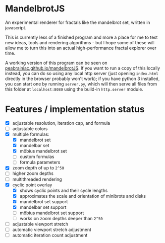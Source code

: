 # MandelbrotJS

An experimental renderer for fractals like the mandelbrot set, written in javascript.

This is currently less of a finished program and more a place for me to test new ideas, tools and rendering algorithms - but I hope some of these will allow me to turn this into an actual high-performance fractal explorer over time.

A working version of this program can be seen on [peabrainiac.github.io/mandelbrotJS](https://peabrainiac.github.io/mandelbrotJS). If you want to run a copy of this locally instead, you can do so using any local http server (just opening `index.html` directly in the browser probably won't work); if you have python 3 installed, you can start one by running `server.py`, which will then serve all files from this folder at `localhost:8080` using the build-in `http.server` module.

# Features / implementation status
 - [x] adjustable resolution, iteration cap, and formula
 - [ ] adjustable colors
 - [x] multiple formulas:
   - [x] mandelbrot set
   - [x] mandelbar set
   - [x] möbius mandelbrot set
   - [ ] custom formulas
   - [ ] formula parameters
 - [x] zoom depth of up to `2^50`
 - [ ] higher zoom depths
 - [ ] multithreaded rendering
 - [x] cyclic point overlay
   - [x] shows cyclic points and their cycle lengths
   - [x] approximates the scale and orientation of minibrots and disks
   - [x] mandelbrot set support
   - [x] mandelbar set support
   - [ ] möbius mandelbrot set support
   - [ ] works on zoom depths deeper than `2^50`
 - [ ] adjustable viewport stretch
 - [ ] automatic viewport stretch adjustment
 - [ ] automatic iteration count adjustment
